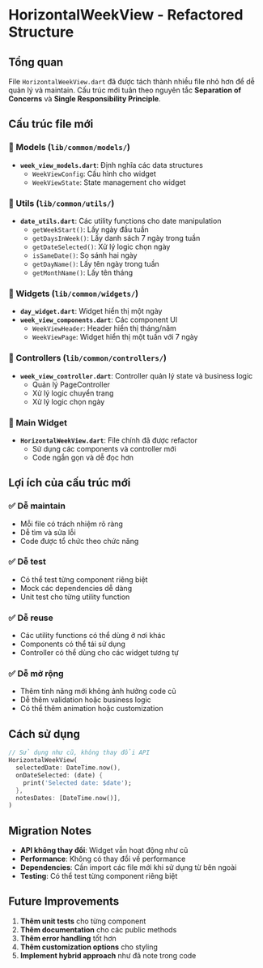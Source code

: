 # HorizontalWeekView - Refactored Structure

## Tổng quan
File `HorizontalWeekView.dart` đã được tách thành nhiều file nhỏ hơn để dễ quản lý và maintain. Cấu trúc mới tuân theo nguyên tắc **Separation of Concerns** và **Single Responsibility Principle**.

## Cấu trúc file mới

### 📁 Models (`lib/common/models/`)
- **`week_view_models.dart`**: Định nghĩa các data structures
  - `WeekViewConfig`: Cấu hình cho widget
  - `WeekViewState`: State management cho widget

### 📁 Utils (`lib/common/utils/`)
- **`date_utils.dart`**: Các utility functions cho date manipulation
  - `getWeekStart()`: Lấy ngày đầu tuần
  - `getDaysInWeek()`: Lấy danh sách 7 ngày trong tuần
  - `getDateSelected()`: Xử lý logic chọn ngày
  - `isSameDate()`: So sánh hai ngày
  - `getDayName()`: Lấy tên ngày trong tuần
  - `getMonthName()`: Lấy tên tháng

### 📁 Widgets (`lib/common/widgets/`)
- **`day_widget.dart`**: Widget hiển thị một ngày
- **`week_view_components.dart`**: Các component UI
  - `WeekViewHeader`: Header hiển thị tháng/năm
  - `WeekViewPage`: Widget hiển thị một tuần với 7 ngày

### 📁 Controllers (`lib/common/controllers/`)
- **`week_view_controller.dart`**: Controller quản lý state và business logic
  - Quản lý PageController
  - Xử lý logic chuyển trang
  - Xử lý logic chọn ngày

### 📁 Main Widget
- **`HorizontalWeekView.dart`**: File chính đã được refactor
  - Sử dụng các components và controller mới
  - Code ngắn gọn và dễ đọc hơn

## Lợi ích của cấu trúc mới

### ✅ **Dễ maintain**
- Mỗi file có trách nhiệm rõ ràng
- Dễ tìm và sửa lỗi
- Code được tổ chức theo chức năng

### ✅ **Dễ test**
- Có thể test từng component riêng biệt
- Mock các dependencies dễ dàng
- Unit test cho từng utility function

### ✅ **Dễ reuse**
- Các utility functions có thể dùng ở nơi khác
- Components có thể tái sử dụng
- Controller có thể dùng cho các widget tương tự

### ✅ **Dễ mở rộng**
- Thêm tính năng mới không ảnh hưởng code cũ
- Dễ thêm validation hoặc business logic
- Có thể thêm animation hoặc customization

## Cách sử dụng

```dart
// Sử dụng như cũ, không thay đổi API
HorizontalWeekView(
  selectedDate: DateTime.now(),
  onDateSelected: (date) {
    print('Selected date: $date');
  },
  notesDates: [DateTime.now()],
)
```

## Migration Notes

- **API không thay đổi**: Widget vẫn hoạt động như cũ
- **Performance**: Không có thay đổi về performance
- **Dependencies**: Cần import các file mới khi sử dụng từ bên ngoài
- **Testing**: Có thể test từng component riêng biệt

## Future Improvements

1. **Thêm unit tests** cho từng component
2. **Thêm documentation** cho các public methods
3. **Thêm error handling** tốt hơn
4. **Thêm customization options** cho styling
5. **Implement hybrid approach** như đã note trong code
